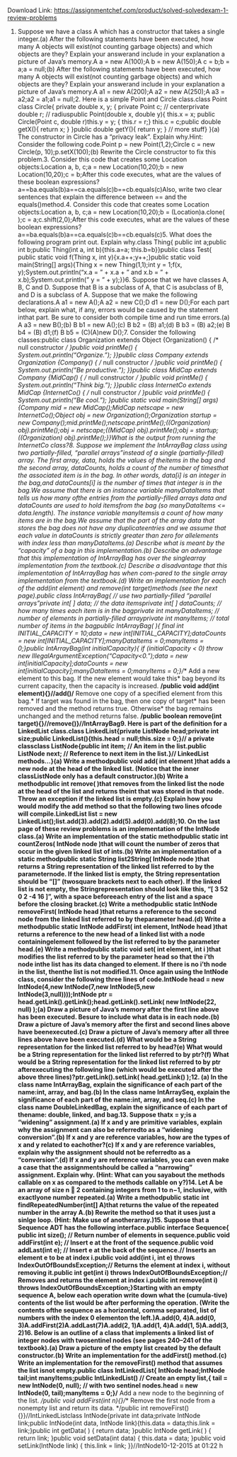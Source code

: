 Download Link: https://assignmentchef.com/product/solved-solvedexam-1-review-problems
<br>
1. Suppose we have a class A which has a constructor that takes a single integer.(a) After the following statements have been executed, how many A objects will exist(not counting garbage objects) and which objects are they? Explain your answerand include in your explanation a picture of Java’s memory.A a = new A(100);A b = new A(150);A c = b;b = a;a = null;(b) After the following statements have been executed, how many A objects will exist(not counting garbage objects) and which objects are they? Explain your answerand include in your explanation a picture of Java’s memory.A a1 = new A(200);A a2 = new A(250);A a3 = a2;a2 = a1;a1 = null;2. Here is a simple Point and Circle class.class Point class Circle{ private double x, y; { private Point c; // centerprivate double r; // radiuspublic Point(double x, double y){ this.x = x; public Circle(Point c, double r)this.y = y; { this.r = r;} this.c = c;public double getX(){ return x; } }public double getY(){ return y; } // more stuff} }(a) The constructor in Circle has a “privacy leak”. Explain why.Hint: Consider the following code.Point p = new Point(1,2);Circle c = new Circle(p, 10);p.setX(100);(b) Rewrite the Circle constructor to fix this problem.3. Consider this code that creates some Location objects:Location a, b, c;a = new Location(10,20);b = new Location(10,20);c = b;After this code executes, what are the values of these boolean expressions?a==ba.equals(b)a==ca.equals(c)b==cb.equals(c)Also, write two clear sentences that explain the difference between == and the equals()method.4. Consider this code that creates some Location objects:Location a, b, c;a = new Location(10,20);b = (Location)a.clone( );c = a;c.shift(2,0);After this code executes, what are the values of these boolean expressions?a==ba.equals(b)a==ca.equals(c)b==cb.equals(c)5. What does the following program print out. Explain why.class Thing{ public int a;public int b;public Thing(int a, int b){this.a=a; this.b=b}}public class Test{ public static void f(Thing x, int y){x.a++;y++;}public static void main(String[] args){Thing x = new Thing(1,1);int y = 1;f(x, y);System.out.println(“x.a = ” + x.a + ” and x.b = ” + x.b);System.out.println(” y = ” + y);}}6. Suppose that we have classes A, B, C and D. Suppose that B is a subclass of A, that C is asubclass of B, and D is a subclass of A. Suppose that we make the following declarations.A a1 = new A();A a2 = new C();D d1 = new D();For each part below, explain what, if any, errors would be caused by the statement inthat part. Be sure to consider both compile time and run time errors.(a) A a3 = new B();(b) B b1 = new A();(c) B b2 = (B) a1;(d) B b3 = (B) a2;(e) B b4 = (B) d1;(f) B b5 = (C)(A)new D();7. Consider the following classes:public class Organization extends Object {Organization() { /* null constructor */ }public void printMe() { System.out.println(“Organize.”); }}public class Company extends Organization {Company() { /* null constructor */ }public void printMe() { System.out.println(“Be productive.”); }}public class MidCap extends Company {MidCap() { /* null constructor */ }public void printMe() { System.out.println(“Think big.”); }}public class InternetCo extends MidCap {InternetCo() { /* null constructor */ }public void printMe() { System.out.println(“Be cool.”); }public static void main(String[] args) {Company mid = new MidCap();MidCap netscape = new InternetCo();Object obj = new Organization();Organization startup = new Company();mid.printMe();netscape.printMe();((Organization) obj).printMe();obj = netscape;((MidCap) obj).printMe();obj = startup;((Organization) obj).printMe();}}What is the output from running the InternetCo class?8. Suppose we implement the IntArrayBag class using two partially-filled, “parallel arrays”instead of a single (partially-filled) array. The first array, data, holds the values of theitems in the bag and the second array, dataCounts, holds a count of the number of timesthat the associated item is in the bag. In other words, data[i] is an integer in the bag,and dataCounts[i] is the number of times that integer is in the bag.We assume that there is an instance variable manyDataItems that tells us how many ofthe entries from the partially-filled arrays data and dataCounts are used to hold itemsfrom the bag (so manyDataItems &lt;= data.length). The instance variable manyItemsis a count of how many items are in the bag.We assume that the part of the array data that stores the bag does not have any duplicateentries and we assume that each value in dataCounts is strictly greater than zero for allelements with index less than manyDataItems.(a) Describe what is meant by the “capacity” of a bag in this implementation.(b) Describe an advantage that this implementation of IntArrayBag has over the singlearray implementation from the textbook.(c) Describe a disadvantage that this implementation of IntArrayBag has when com-pared to the single array implementation from the textbook.(d) Write an implementation for each of the add(int element) and remove(int target)methods (see the next page).public class IntArrayBag{ // use two partially-filled “parallel arrays”private int[ ] data; // the data itemsprivate int[ ] dataCounts; // how many times each item is in the bagprivate int manyDataItems; // number of elements in partially-filled arrayprivate int manyItems; // total number of items in the bagpublic IntArrayBag( ){ final int INITIAL_CAPACITY = 10;data = new int[INITIAL_CAPACITY];dataCounts = new int[INITIAL_CAPACITY];manyDataItems = 0;manyItems = 0;}public IntArrayBag(int initialCapacity){ if (initialCapacity &lt; 0) throw new IllegalArgumentException(“Capacity&lt;0.”);data = new int[initialCapacity];dataCounts = new int[initialCapacity];manyDataItems = 0;manyItems = 0;}/** Add a new element to this bag. If the new element would take this* bag beyond its current capacity, then the capacity is increased. **/public void add(int element){}//add()/** Remove one copy of a specified element from this bag.* If target was found in the bag, then one copy of target* has been removed and the method returns true. Otherwise* the bag remains unchanged and the method returns false. **/public boolean remove(int target){}//remove()}//IntArrayBag9. Here is part of the definition for a LinkedList class.class LinkedList{private ListNode head;private int size;public LinkedList(){this.head = null;this.size = 0;}// a private classclass ListNode{public int item; // An item in the list.public ListNode next; // Reference to next item in the list.}// LinkedList methods…}(a) Write a methodpublic void add( int element )that adds a new node at the head of the linked list. (Notice that the inner classListNode only has a default constructor.)(b) Write a methodpublic int remove( )that removes from the linked list the node at the head of the list and returns theint that was stored in that node. Throw an exception if the linked list is empty.(c) Explain how you would modify the add method so that the following two lines ofcode will compile.LinkedList list = new LinkedList();list.add(3).add(2).add(5).add(0).add(8);10. On the last page of these review problems is an implementation of the IntNode class.(a) Write an implementation of the static methodpublic static int countZeros( IntNode node )that will count the number of zeros that occur in the given linked list of ints.(b) Write an implementation of a static methodpublic static String list2String( IntNode node )that returns a String representation of the linked list referred to by the parameternode. If the linked list is empty, the String representation should be “[]” (twosquare brackets next to each other). If the linked list is not empty, the Stringrepresentation should look like this, “[ 3 52 0 2 -4 16 ]”, with a space beforeeach entry of the list and a space before the closing bracket.(c) Write a methodpublic static IntNode removeFirst( IntNode head )that returns a reference to the second node from the linked list referred to by theparameter head.(d) Write a methodpublic static IntNode addFirst( int element, IntNode head )that returns a reference to the new head of a linked list with a node containingelement followed by the list referred to by the parameter head.(e) Write a methodpublic static void set( int element, int i )that modifies the list referred to by the parameter head so that the i’th node inthe list has its data changed to element. If there is no i’th node in the list, thenthe list is not modified.11. Once again using the IntNode class, consider the following three lines of code.IntNode head = new IntNode(4,new IntNode(7,new IntNode(5,new IntNode(3,null))));IntNode ptr = head.getLink().getLink();head.getLink().setLink( new IntNode(22, null) );(a) Draw a picture of Java’s memory after the first line above has been executed. Besure to include what data is in each node.(b) Draw a picture of Java’s memory after the first and second lines above have beenexecuted.(c) Draw a picture of Java’s memory after all three lines above have been executed.(d) What would be a String representation for the linked list referred to by head?(e) What would be a String representation for the linked list referred to by ptr?(f) What would be a String representation for the linked list referred to by ptr afterexecuting the following line (which would be executed after the above three lines)?ptr.getLink().setLink( head.getLink() );12. (a) In the class name IntArrayBag, explain the significance of each part of the name:int, array, and bag.(b) In the class name IntArraySeq, explain the significance of each part of the name:int, array, and seq.(c) In the class name DoubleLinkedBag, explain the significance of each part of thename: double, linked, and bag.13. Suppose thatx = y;is a “widening” assignment.(a) If x and y are primitive variables, explain why the assignment can also be referredto as a “widening conversion”.(b) If x and y are reference variables, how are the types of x and y related to eachother?(c) If x and y are reference variables, explain why the assignment should not be referredto as a “conversion”.(d) If x and y are reference variables, you can even make a case that the assignmentshould be called a “narrowing” assignment. Explain why. (Hint: What can you sayabout the methods callable on x as compared to the methods callable on y?)14. Let A be an array of size n &#x15; 2 containing integers from 1 to n−1, inclusive, with exactlyone number repeated.(a) Write a methodpublic static int findRepeatedNumber(int[] A)that returns the value of the repeated number in the array A.(b) Rewrite the method so that it uses just a sinlge loop. (Hint: Make use of anotherarray.)15. Suppose that a Sequence ADT has the following interface.public interface Sequence{ public int size(); // Return number of elements in sequence.public void addFirst(int e); // Insert e at the front of the sequence.public void addLast(int e); // Insert e at the back of the sequence.// Inserts an element e to be at index i.public void add(int i, int e) throws IndexOutOfBoundsException;// Returns the element at index i, without removing it.public int get(int i) throws IndexOutOfBoundsException;// Removes and returns the element at index i.public int remove(int i) throws IndexOutOfBoundsException;}Starting with an empty sequence A, below each operation write down what the (cumula-tive) contents of the list would be after performing the operation. (Write the contents ofthe sequence as a horizontal, comma separated, list of numbers with the index 0 elementon the left.)A.add(0, 4)A.add(0, 3)A.addFirst(2)A.addLast(7)A.add(2, 1)A.add(1, 4)A.add(1, 5)A.add(3, 2)16. Below is an outline of a class that implements a linked list of integer nodes with twosentinel nodes (see pages 240–241 of the textbook).(a) Draw a picture of the empty list created by the default constructor.(b) Write an implementation for the addFirst() method.(c) Write an implementation for the removeFirst() method that assumes the list isnot empty.public class IntLinkedList{ IntNode head;IntNode tail;int manyItems;public IntLinkedList() // Create an empty list,{ tail = new IntNode(0, null); // with two sentinel nodes.head = new IntNode(0, tail);manyItems = 0;}/** Add a new node to the beginning of the list. */public void addFirst(int n){}/** Remove the first node from a nonempty list and return its data. */public int removeFirst(){}}//IntLinkedListclass IntNode{private int data;private IntNode link;public IntNode(int data, IntNode link){this.data = data;this.link = link;}public int getData( ) { return data; }public IntNode getLink( ) { return link; }public void setData(int data) { this.data = data; }public void setLink(IntNode link) { this.link = link; }}//IntNode10-12-2015 at 01:22 h